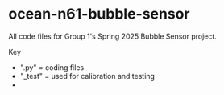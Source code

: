 # ocean-n61-bubble-sensor
All code files for Group 1's Spring 2025 Bubble Sensor project.

Key
- ".py" = coding files
- "_test" = used for calibration and testing
- 
